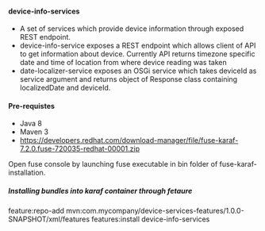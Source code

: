 #### device-info-services
* A set of services which provide device information through exposed REST endpoint.
* device-info-service exposes a REST endpoint which allows client of API to get information about device. Currently API returns timezone specific date and time of location from where device reading was taken
* date-localizer-service exposes an OSGi service which takes deviceId as service argument and returns object of Response class containing localizedDate and deviceId.

#### Pre-requistes

* Java 8
* Maven 3
* https://developers.redhat.com/download-manager/file/fuse-karaf-7.2.0.fuse-720035-redhat-00001.zip

Open fuse console by launching fuse executable in bin folder of fuse-karaf-installation.

##### Installing bundles into karaf container through fetaure
feature:repo-add mvn:com.mycompany/device-services-features/1.0.0-SNAPSHOT/xml/features
features:install device-info-services
